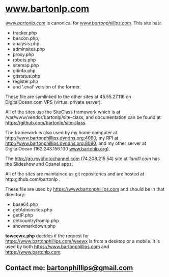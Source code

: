 # www.bartonlp.com

*www.bartonlp.com* is canonical for *www.bartonphillips.com*. This site has:

* tracker.php
* beacon.php,
* analysis.php
* adminsites.php
* proxy.php
* robots.php
* sitemap.php 
* gitinfo.php
* gitstatus.php
* register.php
* and '.eval' version of the former.

These file are symlinked to the other sites at 45.55.27.116 on DigitalOcean.com VPS
(virtual private server).

All of the sites use the SiteClass framework which is at /var/www/vendor/bartonlp/site-class,
and documentation can be found at https://github.com/bartonlp/site-class.

The framework is also used by my home computer at http://www.bartonphillips.dyndns.org:4080, 
my RPI at http://www.bartonphillips.dyndns.org:8080, and my other server at DigitalOcean
(162.243.156.130 www.bartonlp.org).

The http://go.myphotochannel.com (74.208.215.54) site at *1and1.com* has the Slideshow and
Cpanel apps.

All of the sites are maintained as git repositories and are hosted at http:github.com/bartonlp .

These file are used by https://www.bartonphillips.com and should be in that directory:

* base64.php
* getAdminsites.php
* getIP.php
* getcountryfromip.php
* showmarkdown.php

**toweewx.php** decides if the request for https://www.bartonphillips.com/weewx
is from a desktop or a mobile.
It is used by both https://www.bartonphillips.com and https://www.bartonlp.com.


## Contact me: [bartonphillips@gmail.com](mailto:bartonphillips@gmail.com)

